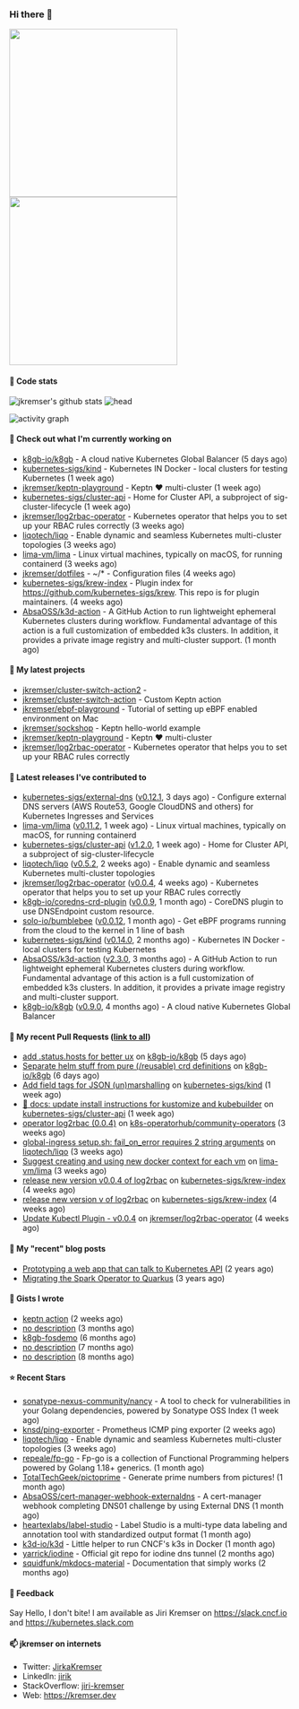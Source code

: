 ### Hi there 👋

<img src="./b.gif" width="300px"><img src="./b.gif" width="300px">

#### 📱 Code stats

![jkremser's github stats](https://github-readme-stats.vercel.app/api?username=jkremser&count_private=true&show_icons=true&hide_border=false&theme=tokyonight&title_color=5bcdec&bg_color=0d1117&border_radius=false) ![head](https://user-images.githubusercontent.com/535866/175570014-71166aaa-95f7-4a4f-869c-93a16481de4e.jpeg)


![activity graph](https://activity-graph.herokuapp.com/graph?username=jkremser&theme=react-dark)

#### 👷 Check out what I'm currently working on

- [k8gb-io/k8gb](https://github.com/k8gb-io/k8gb) - A cloud native Kubernetes Global Balancer (5 days ago)
- [kubernetes-sigs/kind](https://github.com/kubernetes-sigs/kind) - Kubernetes IN Docker - local clusters for testing Kubernetes (1 week ago)
- [jkremser/keptn-playground](https://github.com/jkremser/keptn-playground) - Keptn ♥ multi-cluster (1 week ago)
- [kubernetes-sigs/cluster-api](https://github.com/kubernetes-sigs/cluster-api) - Home for Cluster API, a subproject of sig-cluster-lifecycle (1 week ago)
- [jkremser/log2rbac-operator](https://github.com/jkremser/log2rbac-operator) - Kubernetes operator that helps you to set up your RBAC rules correctly (3 weeks ago)
- [liqotech/liqo](https://github.com/liqotech/liqo) - Enable dynamic and seamless Kubernetes multi-cluster topologies (3 weeks ago)
- [lima-vm/lima](https://github.com/lima-vm/lima) - Linux virtual machines, typically on macOS, for running containerd (3 weeks ago)
- [jkremser/dotfiles](https://github.com/jkremser/dotfiles) - ~/*  -  Configuration files (4 weeks ago)
- [kubernetes-sigs/krew-index](https://github.com/kubernetes-sigs/krew-index) - Plugin index for https://github.com/kubernetes-sigs/krew. This repo is for plugin maintainers. (4 weeks ago)
- [AbsaOSS/k3d-action](https://github.com/AbsaOSS/k3d-action) - A GitHub Action to run lightweight ephemeral Kubernetes clusters during workflow.  Fundamental advantage of this action is a full customization of embedded k3s clusters. In addition, it provides a private image registry and multi-cluster support. (1 month ago)

#### 🌱 My latest projects

- [jkremser/cluster-switch-action2](https://github.com/jkremser/cluster-switch-action2) - 
- [jkremser/cluster-switch-action](https://github.com/jkremser/cluster-switch-action) - Custom Keptn action
- [jkremser/ebpf-playground](https://github.com/jkremser/ebpf-playground) - Tutorial of setting up eBPF enabled environment on Mac
- [jkremser/sockshop](https://github.com/jkremser/sockshop) - Keptn hello-world example
- [jkremser/keptn-playground](https://github.com/jkremser/keptn-playground) - Keptn ♥ multi-cluster
- [jkremser/log2rbac-operator](https://github.com/jkremser/log2rbac-operator) - Kubernetes operator that helps you to set up your RBAC rules correctly

#### 🔭 Latest releases I've contributed to

- [kubernetes-sigs/external-dns](https://github.com/kubernetes-sigs/external-dns) ([v0.12.1](https://github.com/kubernetes-sigs/external-dns/releases/tag/v0.12.1), 3 days ago) - Configure external DNS servers (AWS Route53, Google CloudDNS and others) for Kubernetes Ingresses and Services
- [lima-vm/lima](https://github.com/lima-vm/lima) ([v0.11.2](https://github.com/lima-vm/lima/releases/tag/v0.11.2), 1 week ago) - Linux virtual machines, typically on macOS, for running containerd
- [kubernetes-sigs/cluster-api](https://github.com/kubernetes-sigs/cluster-api) ([v1.2.0](https://github.com/kubernetes-sigs/cluster-api/releases/tag/v1.2.0), 1 week ago) - Home for Cluster API, a subproject of sig-cluster-lifecycle
- [liqotech/liqo](https://github.com/liqotech/liqo) ([v0.5.2](https://github.com/liqotech/liqo/releases/tag/v0.5.2), 2 weeks ago) - Enable dynamic and seamless Kubernetes multi-cluster topologies
- [jkremser/log2rbac-operator](https://github.com/jkremser/log2rbac-operator) ([v0.0.4](https://github.com/jkremser/log2rbac-operator/releases/tag/v0.0.4), 4 weeks ago) - Kubernetes operator that helps you to set up your RBAC rules correctly
- [k8gb-io/coredns-crd-plugin](https://github.com/k8gb-io/coredns-crd-plugin) ([v0.0.9](https://github.com/k8gb-io/coredns-crd-plugin/releases/tag/v0.0.9), 1 month ago) - CoreDNS plugin to use DNSEndpoint custom resource.
- [solo-io/bumblebee](https://github.com/solo-io/bumblebee) ([v0.0.12](https://github.com/solo-io/bumblebee/releases/tag/v0.0.12), 1 month ago) - Get eBPF programs running from the cloud to the kernel in 1 line of bash
- [kubernetes-sigs/kind](https://github.com/kubernetes-sigs/kind) ([v0.14.0](https://github.com/kubernetes-sigs/kind/releases/tag/v0.14.0), 2 months ago) - Kubernetes IN Docker - local clusters for testing Kubernetes
- [AbsaOSS/k3d-action](https://github.com/AbsaOSS/k3d-action) ([v2.3.0](https://github.com/AbsaOSS/k3d-action/releases/tag/v2.3.0), 3 months ago) - A GitHub Action to run lightweight ephemeral Kubernetes clusters during workflow.  Fundamental advantage of this action is a full customization of embedded k3s clusters. In addition, it provides a private image registry and multi-cluster support.
- [k8gb-io/k8gb](https://github.com/k8gb-io/k8gb) ([v0.9.0](https://github.com/k8gb-io/k8gb/releases/tag/v0.9.0), 4 months ago) - A cloud native Kubernetes Global Balancer

#### 🔨 My recent Pull Requests ([link to all](https://github.com/pulls?q=is%3Apr+author%3Ajkremser+is%3Aclosed+))

- [add .status.hosts for better ux](https://github.com/k8gb-io/k8gb/pull/927) on [k8gb-io/k8gb](https://github.com/k8gb-io/k8gb) (5 days ago)
- [Separate helm stuff from pure (/reusable) crd definitions](https://github.com/k8gb-io/k8gb/pull/926) on [k8gb-io/k8gb](https://github.com/k8gb-io/k8gb) (6 days ago)
- [Add field tags for JSON (un)marshalling](https://github.com/kubernetes-sigs/kind/pull/2831) on [kubernetes-sigs/kind](https://github.com/kubernetes-sigs/kind) (1 week ago)
- [📖 docs: update install instructions for kustomize and kubebuilder](https://github.com/kubernetes-sigs/cluster-api/pull/6931) on [kubernetes-sigs/cluster-api](https://github.com/kubernetes-sigs/cluster-api) (1 week ago)
- [operator log2rbac (0.0.4)](https://github.com/k8s-operatorhub/community-operators/pull/1411) on [k8s-operatorhub/community-operators](https://github.com/k8s-operatorhub/community-operators) (3 weeks ago)
- [global-ingress setup.sh: fail_on_error requires 2 string arguments](https://github.com/liqotech/liqo/pull/1321) on [liqotech/liqo](https://github.com/liqotech/liqo) (3 weeks ago)
- [Suggest creating and using new docker context for each vm](https://github.com/lima-vm/lima/pull/935) on [lima-vm/lima](https://github.com/lima-vm/lima) (3 weeks ago)
- [release new version v0.0.4 of log2rbac](https://github.com/kubernetes-sigs/krew-index/pull/2383) on [kubernetes-sigs/krew-index](https://github.com/kubernetes-sigs/krew-index) (4 weeks ago)
- [release new version v of log2rbac](https://github.com/kubernetes-sigs/krew-index/pull/2382) on [kubernetes-sigs/krew-index](https://github.com/kubernetes-sigs/krew-index) (4 weeks ago)
- [Update Kubectl Plugin - v0.0.4](https://github.com/jkremser/log2rbac-operator/pull/39) on [jkremser/log2rbac-operator](https://github.com/jkremser/log2rbac-operator) (4 weeks ago)

#### 📜 My "recent" blog posts

- [Prototyping a web app that can talk to Kubernetes API](https://jkremser.github.io/post/web-app-kubernetes/) (2 years ago)
- [Migrating the Spark Operator to Quarkus](https://jkremser.github.io/post/spark-operator-quarkus/) (3 years ago)

#### 📓 Gists I wrote

- [keptn action](https://gist.github.com/4b9355e26643217f318fe37faa9ce444) (2 weeks ago)
- [no description](https://gist.github.com/a8143384049b171d4e64c5aeb6da4793) (3 months ago)
- [k8gb-fosdemo](https://gist.github.com/2f9cccb99120def7250b8c967f333b3f) (6 months ago)
- [no description](https://gist.github.com/ce1dba9407fdec04b6d04e0328c75bb5) (7 months ago)
- [no description](https://gist.github.com/7f2d79f4b23c443d21f9bd42769fc350) (8 months ago)

#### ⭐ Recent Stars

- [sonatype-nexus-community/nancy](https://github.com/sonatype-nexus-community/nancy) - A tool to check for vulnerabilities in your Golang dependencies, powered by Sonatype OSS Index (1 week ago)
- [knsd/ping-exporter](https://github.com/knsd/ping-exporter) - Prometheus ICMP ping exporter (2 weeks ago)
- [liqotech/liqo](https://github.com/liqotech/liqo) - Enable dynamic and seamless Kubernetes multi-cluster topologies (3 weeks ago)
- [repeale/fp-go](https://github.com/repeale/fp-go) - Fp-go is a collection of Functional Programming helpers powered by Golang 1.18&#43; generics. (1 month ago)
- [TotalTechGeek/pictoprime](https://github.com/TotalTechGeek/pictoprime) - Generate prime numbers from pictures! (1 month ago)
- [AbsaOSS/cert-manager-webhook-externaldns](https://github.com/AbsaOSS/cert-manager-webhook-externaldns) - A cert-manager webhook completing DNS01 challenge by using External DNS  (1 month ago)
- [heartexlabs/label-studio](https://github.com/heartexlabs/label-studio) - Label Studio is a multi-type data labeling and annotation tool with standardized output format (1 month ago)
- [k3d-io/k3d](https://github.com/k3d-io/k3d) - Little helper to run CNCF&#39;s k3s in Docker (1 month ago)
- [yarrick/iodine](https://github.com/yarrick/iodine) - Official git repo for iodine dns tunnel (2 months ago)
- [squidfunk/mkdocs-material](https://github.com/squidfunk/mkdocs-material) - Documentation that simply works (2 months ago)

#### 💬 Feedback

Say Hello, I don't bite! I am available as Jiri Kremser on https://slack.cncf.io and https://kubernetes.slack.com


#### 📫 jkremser on internets

- Twitter: <a href="https://twitter.com/JirkaKremser">JirkaKremser</a>
- LinkedIn: <a href="https://www.linkedin.com/in/jirik/">jirik</a>
- StackOverflow: <a href="https://stackoverflow.com/users/1594980/jiri-kremser">jiri-kremser</a>
- Web: https://kremser.dev
